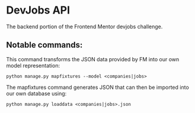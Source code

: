 # DevJobs API

The backend portion of the Frontend Mentor devjobs challenge.

## Notable commands:

This command transforms the JSON data provided by FM into our own model representation:

`python manage.py mapfixtures --model <companies|jobs>`

The mapfixtures command generates JSON that can then be imported into our own database using:

`python manage.py loaddata <companies|jobs>.json`